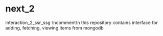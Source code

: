 # next_2
interaction_2_ssr_ssg \ncomment\n this repository contains interface for adding, fetching, viewing items from mongodb
